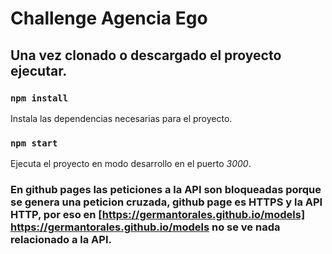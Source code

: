 # Challenge Agencia Ego

## Una vez clonado o descargado el proyecto ejecutar.

### `npm install`

Instala las dependencias necesarias para el proyecto.

### `npm start`

Ejecuta el proyecto en modo desarrollo en el puerto _3000_.<br />

### En github pages las peticiones a la API son bloqueadas porque se genera una peticion cruzada, github page es HTTPS y la API HTTP, por eso en [https://germantorales.github.io/models] https://germantorales.github.io/models no se ve nada relacionado a la API.
